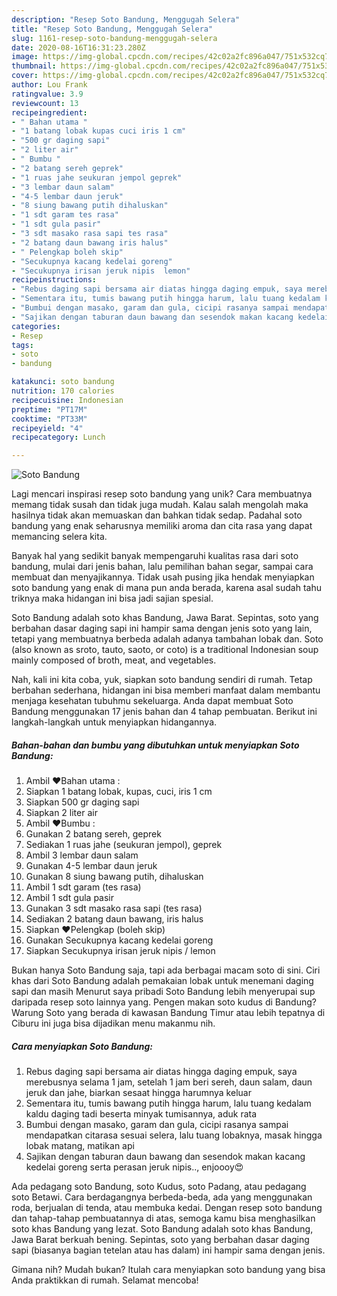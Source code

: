 ```yaml
---
description: "Resep Soto Bandung, Menggugah Selera"
title: "Resep Soto Bandung, Menggugah Selera"
slug: 1161-resep-soto-bandung-menggugah-selera
date: 2020-08-16T16:31:23.280Z
image: https://img-global.cpcdn.com/recipes/42c02a2fc896a047/751x532cq70/soto-bandung-foto-resep-utama.jpg
thumbnail: https://img-global.cpcdn.com/recipes/42c02a2fc896a047/751x532cq70/soto-bandung-foto-resep-utama.jpg
cover: https://img-global.cpcdn.com/recipes/42c02a2fc896a047/751x532cq70/soto-bandung-foto-resep-utama.jpg
author: Lou Frank
ratingvalue: 3.9
reviewcount: 13
recipeingredient:
- " Bahan utama "
- "1 batang lobak kupas cuci iris 1 cm"
- "500 gr daging sapi"
- "2 liter air"
- " Bumbu "
- "2 batang sereh geprek"
- "1 ruas jahe seukuran jempol geprek"
- "3 lembar daun salam"
- "4-5 lembar daun jeruk"
- "8 siung bawang putih dihaluskan"
- "1 sdt garam tes rasa"
- "1 sdt gula pasir"
- "3 sdt masako rasa sapi tes rasa"
- "2 batang daun bawang iris halus"
- " Pelengkap boleh skip"
- "Secukupnya kacang kedelai goreng"
- "Secukupnya irisan jeruk nipis  lemon"
recipeinstructions:
- "Rebus daging sapi bersama air diatas hingga daging empuk, saya merebusnya selama 1 jam, setelah 1 jam beri sereh, daun salam, daun jeruk dan jahe, biarkan sesaat hingga harumnya keluar"
- "Sementara itu, tumis bawang putih hingga harum, lalu tuang kedalam kaldu daging tadi beserta minyak tumisannya, aduk rata"
- "Bumbui dengan masako, garam dan gula, cicipi rasanya sampai mendapatkan citarasa sesuai selera, lalu tuang lobaknya, masak hingga lobak matang, matikan api"
- "Sajikan dengan taburan daun bawang dan sesendok makan kacang kedelai goreng serta perasan jeruk nipis.., enjoooy😍"
categories:
- Resep
tags:
- soto
- bandung

katakunci: soto bandung 
nutrition: 170 calories
recipecuisine: Indonesian
preptime: "PT17M"
cooktime: "PT33M"
recipeyield: "4"
recipecategory: Lunch

---
```



![Soto Bandung](https://img-global.cpcdn.com/recipes/42c02a2fc896a047/751x532cq70/soto-bandung-foto-resep-utama.jpg)

Lagi mencari inspirasi resep soto bandung yang unik? Cara membuatnya memang tidak susah dan tidak juga mudah. Kalau salah mengolah maka hasilnya tidak akan memuaskan dan bahkan tidak sedap. Padahal soto bandung yang enak seharusnya memiliki aroma dan cita rasa yang dapat memancing selera kita.

Banyak hal yang sedikit banyak mempengaruhi kualitas rasa dari soto bandung, mulai dari jenis bahan, lalu pemilihan bahan segar, sampai cara membuat dan menyajikannya. Tidak usah pusing jika hendak menyiapkan soto bandung yang enak di mana pun anda berada, karena asal sudah tahu triknya maka hidangan ini bisa jadi sajian spesial.

Soto Bandung adalah soto khas Bandung, Jawa Barat. Sepintas, soto yang berbahan dasar daging sapi ini hampir sama dengan jenis soto yang lain, tetapi yang membuatnya berbeda adalah adanya tambahan lobak dan. Soto (also known as sroto, tauto, saoto, or coto) is a traditional Indonesian soup mainly composed of broth, meat, and vegetables.


Nah, kali ini kita coba, yuk, siapkan soto bandung sendiri di rumah. Tetap berbahan sederhana, hidangan ini bisa memberi manfaat dalam membantu menjaga kesehatan tubuhmu sekeluarga. Anda dapat membuat Soto Bandung menggunakan 17 jenis bahan dan 4 tahap pembuatan. Berikut ini langkah-langkah untuk menyiapkan hidangannya.

<!--inarticleads1-->

##### Bahan-bahan dan bumbu yang dibutuhkan untuk menyiapkan Soto Bandung:

1. Ambil  ❤️Bahan utama :
1. Siapkan 1 batang lobak, kupas, cuci, iris 1 cm
1. Siapkan 500 gr daging sapi
1. Siapkan 2 liter air
1. Ambil  ❤️Bumbu :
1. Gunakan 2 batang sereh, geprek
1. Sediakan 1 ruas jahe (seukuran jempol), geprek
1. Ambil 3 lembar daun salam
1. Gunakan 4-5 lembar daun jeruk
1. Gunakan 8 siung bawang putih, dihaluskan
1. Ambil 1 sdt garam (tes rasa)
1. Ambil 1 sdt gula pasir
1. Gunakan 3 sdt masako rasa sapi (tes rasa)
1. Sediakan 2 batang daun bawang, iris halus
1. Siapkan  ❤️Pelengkap (boleh skip)
1. Gunakan Secukupnya kacang kedelai goreng
1. Siapkan Secukupnya irisan jeruk nipis / lemon


Bukan hanya Soto Bandung saja, tapi ada berbagai macam soto di sini. Ciri khas dari Soto Bandung adalah pemakaian lobak untuk menemani daging sapi dan masih Menurut saya pribadi Soto Bandung lebih menyerupai sup daripada resep soto lainnya yang. Pengen makan soto kudus di Bandung? Warung Soto yang berada di kawasan Bandung Timur atau lebih tepatnya di Ciburu ini juga bisa dijadikan menu makanmu nih. 

<!--inarticleads2-->

##### Cara menyiapkan Soto Bandung:

1. Rebus daging sapi bersama air diatas hingga daging empuk, saya merebusnya selama 1 jam, setelah 1 jam beri sereh, daun salam, daun jeruk dan jahe, biarkan sesaat hingga harumnya keluar
1. Sementara itu, tumis bawang putih hingga harum, lalu tuang kedalam kaldu daging tadi beserta minyak tumisannya, aduk rata
1. Bumbui dengan masako, garam dan gula, cicipi rasanya sampai mendapatkan citarasa sesuai selera, lalu tuang lobaknya, masak hingga lobak matang, matikan api
1. Sajikan dengan taburan daun bawang dan sesendok makan kacang kedelai goreng serta perasan jeruk nipis.., enjoooy😍


Ada pedagang soto Bandung, soto Kudus, soto Padang, atau pedagang soto Betawi. Cara berdagangnya berbeda-beda, ada yang menggunakan roda, berjualan di tenda, atau membuka kedai. Dengan resep soto bandung dan tahap-tahap pembuatannya di atas, semoga kamu bisa menghasilkan soto khas Bandung yang lezat. Soto Bandung adalah soto khas Bandung, Jawa Barat berkuah bening. Sepintas, soto yang berbahan dasar daging sapi (biasanya bagian tetelan atau has dalam) ini hampir sama dengan jenis. 

Gimana nih? Mudah bukan? Itulah cara menyiapkan soto bandung yang bisa Anda praktikkan di rumah. Selamat mencoba!
